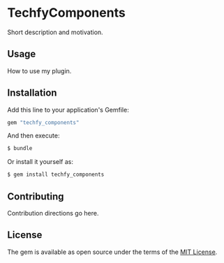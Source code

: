 # TechfyComponents
Short description and motivation.

## Usage
How to use my plugin.

## Installation
Add this line to your application's Gemfile:

```ruby
gem "techfy_components"
```

And then execute:
```bash
$ bundle
```

Or install it yourself as:
```bash
$ gem install techfy_components
```

## Contributing
Contribution directions go here.

## License
The gem is available as open source under the terms of the [MIT License](https://opensource.org/licenses/MIT).
